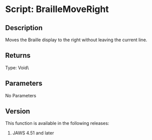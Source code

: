 # Script: BrailleMoveRight

## Description

Moves the Braille display to the right without leaving the current line.

## Returns

Type: Void\

## Parameters

No Parameters

## Version

This function is available in the following releases:

1.  JAWS 4.51 and later
